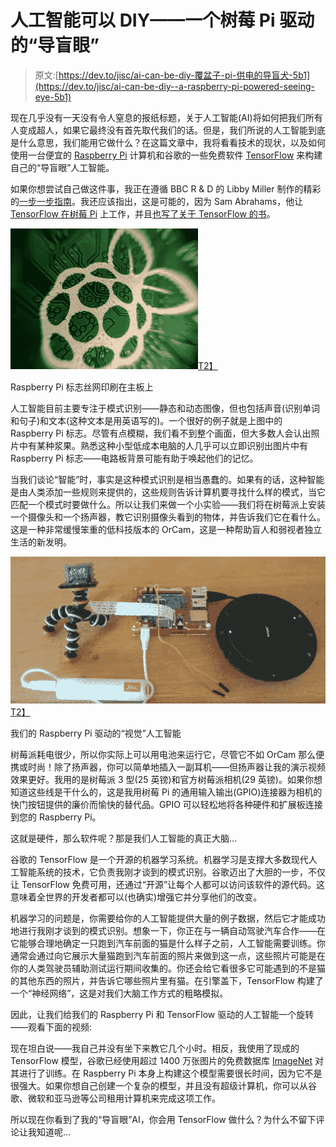 # 人工智能可以 DIY——一个树莓 Pi 驱动的“导盲眼”

> 原文:[https://dev.to/jisc/ai-can-be-diy-覆盆子-pi-供电的导盲犬-5b1](https://dev.to/jisc/ai-can-be-diy--a-raspberry-pi-powered-seeing-eye-5b1)

现在几乎没有一天没有令人窒息的报纸标题，关于人工智能(AI)将如何把我们所有人变成超人，如果它最终没有首先取代我们的话。但是，我们所说的人工智能到底是什么意思，我们能用它做什么？在这篇文章中，我将看看技术的现状，以及如何使用一台便宜的 [Raspberry Pi](https://www.raspberrypi.org/) 计算机和谷歌的一些免费软件 [TensorFlow](http://www.tensorflow.org) 来构建自己的“导盲眼”人工智能。

如果你想尝试自己做这件事，我正在遵循 BBC R & D 的 Libby Miller 制作的精彩的[一步一步指南](https://planb.nicecupoftea.org/2016/11/11/a-speaking-camera-using-pi3-and-tensorflow/)。我还应该指出，这是可能的，因为 Sam Abrahams，他让 [TensorFlow 在树莓 Pi](https://github.com/samjabrahams/tensorflow-on-raspberry-pi) 上工作，并且[也写了关于 TensorFlow 的书](http://www.samabrahams.com/)。

[![](img/d25666654a2416eb44e0bb80189f8351.png)T2】](https://res.cloudinary.com/practicaldev/image/fetch/s--WH3xGzIQ--/c_limit%2Cf_auto%2Cfl_progressive%2Cq_auto%2Cw_880/http://innovativetechnology.jiscinvolve.org/wp/files/2017/09/IMG_20170519_153804-300x225.jpg)

Raspberry Pi 标志丝网印刷在主板上

人工智能目前主要专注于模式识别——静态和动态图像，但也包括声音(识别单词和句子)和文本(这种文本是用英语写的)。一个很好的例子就是上图中的 Raspberry Pi 标志。尽管有点模糊，我们看不到整个画面，但大多数人会认出照片中有某种浆果。熟悉这种小型低成本电脑的人几乎可以立即识别出图片中有 Raspberry Pi 标志——电路板背景可能有助于唤起他们的记忆。

当我们谈论“智能”时，事实是这种模式识别是相当愚蠢的。如果有的话，这种智能是由人类添加一些规则来提供的，这些规则告诉计算机要寻找什么样的模式，当它匹配一个模式时要做什么。所以让我们来做一个小实验——我们将在树莓派上安装一个摄像头和一个扬声器，教它识别摄像头看到的物体，并告诉我们它在看什么。这是一种非常缓慢笨重的低科技版本的 OrCam，这是一种帮助盲人和弱视者独立生活的新发明。

[![Our Raspberry Pi powered "seeing eye" AI](img/71f6c37d38694726408487a6736831b3.png)T2】](https://res.cloudinary.com/practicaldev/image/fetch/s--de1_c8Vu--/c_limit%2Cf_auto%2Cfl_progressive%2Cq_auto%2Cw_880/http://innovativetechnology.jiscinvolve.org/wp/files/2017/09/Screen-Shot-2017-09-16-at-16.17.58-1024x478.png)

我们的 Raspberry Pi 驱动的“视觉”人工智能

树莓派耗电很少，所以你实际上可以用电池来运行它，尽管它不如 OrCam 那么便携或时尚！除了扬声器，你可以简单地插入一副耳机——但扬声器让我的演示视频效果更好。我用的是树莓派 3 型(25 英镑)和官方树莓派相机(29 英镑)。如果你想知道这些线是干什么的，这是我用树莓 Pi 的通用输入输出(GPIO)连接器为相机的快门按钮提供的廉价而愉快的替代品。GPIO 可以轻松地将各种硬件和扩展板连接到您的 Raspberry Pi。

这就是硬件，那么软件呢？那是我们人工智能的真正大脑…

谷歌的 TensorFlow 是一个开源的机器学习系统。机器学习是支撑大多数现代人工智能系统的技术，它负责我刚才谈到的模式识别。谷歌迈出了大胆的一步，不仅让 TensorFlow 免费可用，还通过“开源”让每个人都可以访问该软件的源代码。这意味着全世界的开发者都可以(也确实)增强它并分享他们的改变。

机器学习的问题是，你需要给你的人工智能提供大量的例子数据，然后它才能成功地进行我刚才谈到的模式识别。想象一下，你正在与一辆自动驾驶汽车合作——在它能够合理地确定一只跑到汽车前面的猫是什么样子之前，人工智能需要训练。你通常会通过向它展示大量猫跑到汽车前面的照片来做到这一点，这些照片可能是在你的人类驾驶员辅助测试运行期间收集的。你还会给它看很多它可能遇到的不是猫的其他东西的照片，并告诉它哪些照片里有猫。在引擎盖下，TensorFlow 构建了一个“神经网络”，这是对我们大脑工作方式的粗略模拟。

因此，让我们给我们的 Raspberry Pi 和 TensorFlow 驱动的人工智能一个旋转——观看下面的视频:

现在坦白说——我自己并没有坐下来教它几个小时。相反，我使用了现成的 TensorFlow 模型，谷歌已经使用超过 1400 万张图片的免费数据库 [ImageNet](http://www.image-net.org/) 对其进行了训练。在 Raspberry Pi 本身上构建这个模型需要很长时间，因为它不是很强大。如果你想自己创建一个复杂的模型，并且没有超级计算机，你可以从谷歌、微软和亚马逊等公司租用计算机来完成这项工作。

所以现在你看到了我的“导盲眼”AI，你会用 TensorFlow 做什么？为什么不留下评论让我知道呢…